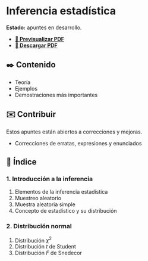 # Inferencia estadística

**Estado:** apuntes en desarrollo.

-   [**🔎 Previsualizar PDF**](https://github.com/DanielSevillano/matematicas-latex/blob/main/Inferencia%20estadística/Inferencia%20estadística.pdf)
-   [**📁 Descargar PDF**](https://raw.githubusercontent.com/DanielSevillano/matematicas-latex/main/Inferencia%20estadística/Inferencia%20estadística.pdf)

## ✒️ Contenido

-   Teoría
-   Ejemplos
-   Demostraciones más importantes

## ✉️ Contribuir

Estos apuntes están abiertos a correcciones y mejoras.

-   Correcciones de erratas, expresiones y enunciados

## 📖 Índice

### 1. Introducción a la inferencia

1. Elementos de la inferencia estadística
2. Muestreo aleatorio
3. Muestra aleatoria simple
4. Concepto de estadístico y su distribución

### 2. Distribución normal

1. Distribución $\chi^2$
2. Distribución $t$ de Student
3. Distribución $F$ de Snedecor